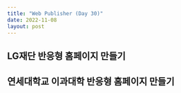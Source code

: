 ```yaml
---
title: "Web Publisher (Day 30)"
date: 2022-11-08
layout: post
---
```


## LG재단 반응형 홈페이지 만들기

## 연세대학교 이과대학 반응형 홈페이지 만들기
